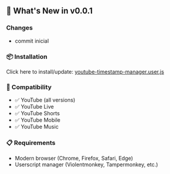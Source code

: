 ## 🚀 What's New in v0.0.1

### Changes
- commit inicial

### 📦 Installation
Click here to install/update: [youtube-timestamp-manager.user.js](https://github.com/filipemanuelofs/youtube-timestamp-manager/releases/download/v0.0.1/youtube-timestamp-manager.user.js)

### 🔧 Compatibility
- ✅ YouTube (all versions)
- ✅ YouTube Live
- ✅ YouTube Shorts  
- ✅ YouTube Mobile
- ✅ YouTube Music

### 📋 Requirements
- Modern browser (Chrome, Firefox, Safari, Edge)
- Userscript manager (Violentmonkey, Tampermonkey, etc.)
